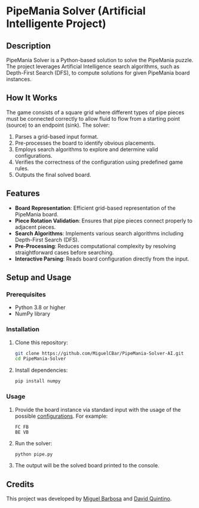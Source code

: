 # PipeMania Solver (Artificial Intelligente Project)

## Description

PipeMania Solver is a Python-based solution to solve the PipeMania puzzle. The project leverages Artificial Intelligence search algorithms, such as Depth-First Search (DFS), to compute solutions for given PipeMania board instances.

## How It Works

The game consists of a square grid where different types of pipe pieces must be connected correctly to allow fluid to flow from a starting point (source) to an endpoint (sink). The solver:

1. Parses a grid-based input format.
2. Pre-processes the board to identify obvious placements.
3. Employs search algorithms to explore and determine valid configurations.
4. Verifies the correctness of the configuration using predefined game rules.
5. Outputs the final solved board.

## Features

- **Board Representation**: Efficient grid-based representation of the PipeMania board.
- **Piece Rotation Validation**: Ensures that pipe pieces connect properly to adjacent pieces.
- **Search Algorithms**: Implements various search algorithms including Depth-First Search (DFS).
- **Pre-Processing**: Reduces computational complexity by resolving straightforward cases before searching.
- **Interactive Parsing**: Reads board configuration directly from the input.

## Setup and Usage

### Prerequisites

- Python 3.8 or higher
- NumPy library

### Installation

1. Clone this repository:
   ```bash
   git clone https://github.com/MiguelCBar/PipeMania-Solver-AI.git
   cd PipeMania-Solver
   ```

2. Install dependencies:
   ```bash
   pip install numpy
   ```

### Usage

1. Provide the board instance via standard input with the usage of the possible [configurations](/PipeMania_possible_configurations.png). For example:
   ```
   FC FB
   BE VB
   ```

2. Run the solver:
   ```bash
   python pipe.py
   ```

3. The output will be the solved board printed to the console.


## Credits

This project was developed by [Miguel Barbosa](https://github.com/MiguelCBar/) and [David Quintino](https://github.com/QuintinoDavid/).

